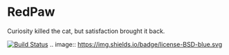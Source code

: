 # RedPaw

Curiosity killed the cat, but satisfaction brought it back.

[![Build Status](https://travis-ci.org/oleyka/RedPaw.svg?branch=detour%2Fdjango-practice)](https://travis-ci.org/oleyka/RedPaw)
.. image:: https://img.shields.io/badge/license-BSD-blue.svg
